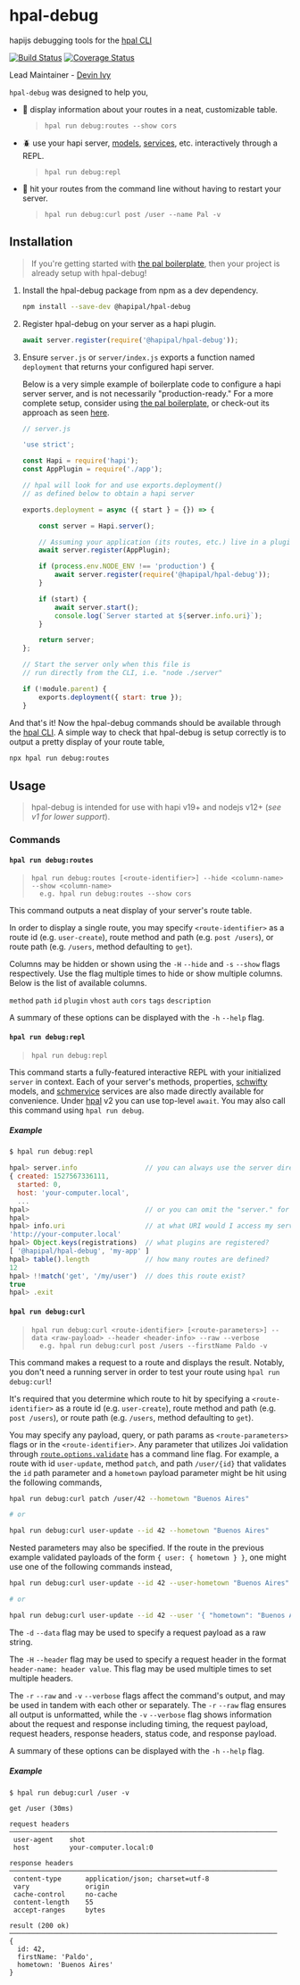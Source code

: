 # hpal-debug

hapijs debugging tools for the [hpal CLI](https://github.com/hapipal/hpal)

[![Build Status](https://travis-ci.com/hapipal/hpal-debug.svg?branch=master)](https://travis-ci.com/hapipal/hpal-debug) [![Coverage Status](https://coveralls.io/repos/hapipal/hpal-debug/badge.svg?branch=master&service=github)](https://coveralls.io/github/hapipal/hpal-debug?branch=master)

Lead Maintainer - [Devin Ivy](https://github.com/devinivy)

`hpal-debug` was designed to help you,
  - :ant: display information about your routes in a neat, customizable table.
    > `hpal run debug:routes --show cors`
  - :beetle: use your hapi server, [models](https://github.com/hapipal/schwifty), [services](https://github.com/hapipal/schmervice), etc. interactively through a REPL.
    > `hpal run debug:repl`
  - :bug: hit your routes from the command line without having to restart your server.
    > `hpal run debug:curl post /user --name Pal -v`

## Installation
> If you're getting started with [the pal boilerplate](https://github.com/hapipal/boilerplate), then your project is already setup with hpal-debug!

1. Install the hpal-debug package from npm as a dev dependency.

   ```sh
   npm install --save-dev @hapipal/hpal-debug
   ```

2. Register hpal-debug on your server as a hapi plugin.

   ```js
   await server.register(require('@hapipal/hpal-debug'));
   ```

3. Ensure `server.js` or `server/index.js` exports a function named `deployment` that returns your configured hapi server.

   Below is a very simple example of boilerplate code to configure a hapi server server, and is not necessarily "production-ready."  For a more complete setup, consider using [the pal boilerplate](https://github.com/hapipal/boilerplate), or check-out its approach as seen [here](https://github.com/hapipal/boilerplate/blob/pal/server/index.js).

   ```js
   // server.js

   'use strict';

   const Hapi = require('hapi');
   const AppPlugin = require('./app');

   // hpal will look for and use exports.deployment()
   // as defined below to obtain a hapi server

   exports.deployment = async ({ start } = {}) => {

       const server = Hapi.server();

       // Assuming your application (its routes, etc.) live in a plugin
       await server.register(AppPlugin);

       if (process.env.NODE_ENV !== 'production') {
           await server.register(require('@hapipal/hpal-debug'));
       }

       if (start) {
           await server.start();
           console.log(`Server started at ${server.info.uri}`);
       }

       return server;
   };

   // Start the server only when this file is
   // run directly from the CLI, i.e. "node ./server"

   if (!module.parent) {
       exports.deployment({ start: true });
   }
   ```

And that's it!  Now the hpal-debug commands should be available through the [hpal CLI](https://github.com/hapipal/hpal).  A simple way to check that hpal-debug is setup correctly is to output a pretty display of your route table,

```sh
npx hpal run debug:routes
```

## Usage
> hpal-debug is intended for use with hapi v19+ and nodejs v12+ (_see v1 for lower support_).

### Commands
#### `hpal run debug:routes`
> ```
> hpal run debug:routes [<route-identifier>] --hide <column-name> --show <column-name>
>   e.g. hpal run debug:routes --show cors
> ```

This command outputs a neat display of your server's route table.

In order to display a single route, you may specify `<route-identifier>` as a route id (e.g. `user-create`), route method and path (e.g. `post /users`), or route path (e.g. `/users`, method defaulting to `get`).

Columns may be hidden or shown using the `-H` `--hide` and `-s` `--show` flags respectively.  Use the flag multiple times to hide or show multiple columns.  Below is the list of available columns.

`method` `path` `id` `plugin` `vhost` `auth` `cors` `tags` `description`

A summary of these options can be displayed with the `-h` `--help` flag.

#### `hpal run debug:repl`
> ```
> hpal run debug:repl
> ```

This command starts a fully-featured interactive REPL with your initialized `server` in context.  Each of your server's methods, properties, [schwifty](https://github.com/hapipal/schwifty) models, and [schmervice](https://github.com/hapipal/schmervice) services are also made directly available for convenience.  Under [hpal](https://github.com/hapipal/hpal) v2 you can use top-level `await`.  You may also call this command using `hpal run debug`.

##### Example
```js
$ hpal run debug:repl

hpal> server.info                 // you can always use the server directly
{ created: 1527567336111,
  started: 0,
  host: 'your-computer.local',
  ...
hpal>                             // or you can omit the "server." for public properties and methods...
hpal>
hpal> info.uri                    // at what URI would I access my server?
'http://your-computer.local'
hpal> Object.keys(registrations)  // what plugins are registered?
[ '@hapipal/hpal-debug', 'my-app' ]
hpal> table().length              // how many routes are defined?
12
hpal> !!match('get', '/my/user')  // does this route exist?
true
hpal> .exit
```

#### `hpal run debug:curl`
> ```
> hpal run debug:curl <route-identifier> [<route-parameters>] --data <raw-payload> --header <header-info> --raw --verbose
>   e.g. hpal run debug:curl post /users --firstName Paldo -v
> ```

This command makes a request to a route and displays the result.  Notably, you don't need a running server in order to test your route using `hpal run debug:curl`!

It's required that you determine which route to hit by specifying a `<route-identifier>` as a route id (e.g. `user-create`), route method and path (e.g. `post /users`), or route path (e.g. `/users`, method defaulting to `get`).

You may specify any payload, query, or path params as `<route-parameters>` flags or in the `<route-identifier>`.  Any parameter that utilizes Joi validation through [`route.options.validate`](https://hapi.dev/api/#route.options.validate) has a command line flag.  For example, a route with id `user-update`, method `patch`, and path `/user/{id}` that validates the `id` path parameter and a `hometown` payload parameter might be hit using the following commands,
```sh
hpal run debug:curl patch /user/42 --hometown "Buenos Aires"

# or

hpal run debug:curl user-update --id 42 --hometown "Buenos Aires"
```

Nested parameters may also be specified.  If the route in the previous example validated payloads of the form `{ user: { hometown } }`, one might use one of the following commands instead,
```sh
hpal run debug:curl user-update --id 42 --user-hometown "Buenos Aires"

# or

hpal run debug:curl user-update --id 42 --user '{ "hometown": "Buenos Aires" }'
```

The `-d` `--data` flag may be used to specify a request payload as a raw string.

The `-H` `--header` flag may be used to specify a request header in the format `header-name: header value`.  This flag may be used multiple times to set multiple headers.

The `-r` `--raw` and `-v` `--verbose` flags affect the command's output, and may be used in tandem with each other or separately.  The `-r` `--raw` flag ensures all output is unformatted, while the `-v` `--verbose` flag shows information about the request and response including timing, the request payload, request headers, response headers, status code, and response payload.

A summary of these options can be displayed with the `-h` `--help` flag.

##### Example

```
$ hpal run debug:curl /user -v

get /user (30ms)

request headers
───────────────────────────────────────────────────────────────────
 user-agent    shot
 host          your-computer.local:0

response headers
───────────────────────────────────────────────────────────────────
 content-type      application/json; charset=utf-8
 vary              origin
 cache-control     no-cache
 content-length    55
 accept-ranges     bytes

result (200 ok)
───────────────────────────────────────────────────────────────────
{
  id: 42,
  firstName: 'Paldo',
  hometown: 'Buenos Aires'
}
```
